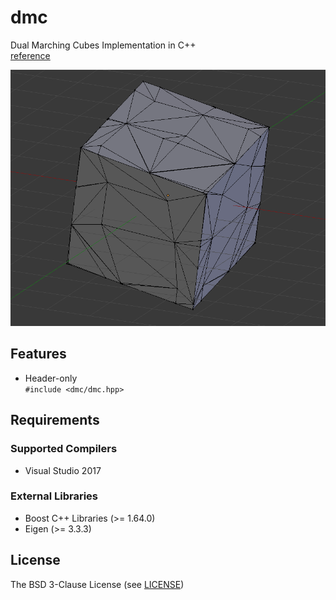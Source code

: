 # dmc
Dual Marching Cubes Implementation in C++  
[reference](https://www.cs.rice.edu/~jwarren/papers/dmc.pdf)

![cube](dmc.png "cube")

## Features
- Header-only  
  `#include <dmc/dmc.hpp>`

## Requirements

### Supported Compilers
- Visual Studio 2017

### External Libraries
- Boost C++ Libraries (>= 1.64.0)
- Eigen (>= 3.3.3)

## License
The BSD 3-Clause License (see [LICENSE](LICENSE))
